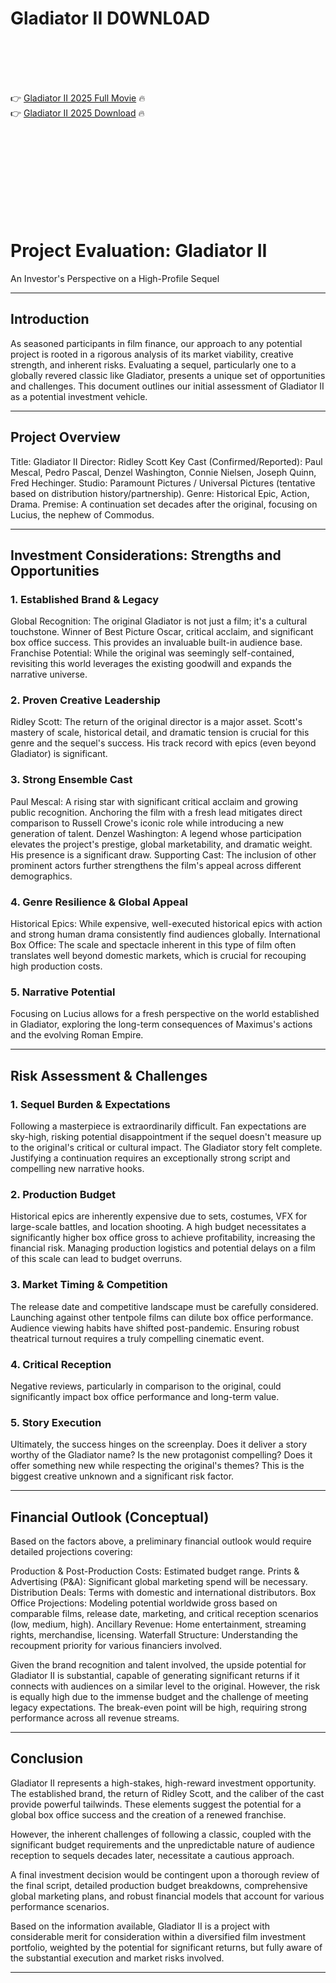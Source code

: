 # Gladiator II D0WNL0AD

<br><br><br><br>


👉 <a href="https://Greg-nighnoxchauni1989.github.io/uictsbvxcq/">Gladiator II 2025 Full Movie</a> 🔥
<br>
👉 <a href="https://Greg-nighnoxchauni1989.github.io/uictsbvxcq/">Gladiator II 2025 Download</a> 🔥


<br><br><br><br><br><br><br><br>



# Project Evaluation: Gladiator II

An Investor's Perspective on a High-Profile Sequel

---

## Introduction

As seasoned participants in film finance, our approach to any potential project is rooted in a rigorous analysis of its market viability, creative strength, and inherent risks. Evaluating a sequel, particularly one to a globally revered classic like Gladiator, presents a unique set of opportunities and challenges. This document outlines our initial assessment of Gladiator II as a potential investment vehicle.

---

## Project Overview

Title: Gladiator II
Director: Ridley Scott
Key Cast (Confirmed/Reported): Paul Mescal, Pedro Pascal, Denzel Washington, Connie Nielsen, Joseph Quinn, Fred Hechinger.
Studio: Paramount Pictures / Universal Pictures (tentative based on distribution history/partnership).
Genre: Historical Epic, Action, Drama.
Premise: A continuation set decades after the original, focusing on Lucius, the nephew of Commodus.

---

## Investment Considerations: Strengths and Opportunities

### 1. Established Brand & Legacy

   Global Recognition: The original Gladiator is not just a film; it's a cultural touchstone. Winner of Best Picture Oscar, critical acclaim, and significant box office success. This provides an invaluable built-in audience base.
   Franchise Potential: While the original was seemingly self-contained, revisiting this world leverages the existing goodwill and expands the narrative universe.

### 2. Proven Creative Leadership

   Ridley Scott: The return of the original director is a major asset. Scott's mastery of scale, historical detail, and dramatic tension is crucial for this genre and the sequel's success. His track record with epics (even beyond Gladiator) is significant.

### 3. Strong Ensemble Cast

   Paul Mescal: A rising star with significant critical acclaim and growing public recognition. Anchoring the film with a fresh lead mitigates direct comparison to Russell Crowe's iconic role while introducing a new generation of talent.
   Denzel Washington: A legend whose participation elevates the project's prestige, global marketability, and dramatic weight. His presence is a significant draw.
   Supporting Cast: The inclusion of other prominent actors further strengthens the film's appeal across different demographics.

### 4. Genre Resilience & Global Appeal

   Historical Epics: While expensive, well-executed historical epics with action and strong human drama consistently find audiences globally.
   International Box Office: The scale and spectacle inherent in this type of film often translates well beyond domestic markets, which is crucial for recouping high production costs.

### 5. Narrative Potential

   Focusing on Lucius allows for a fresh perspective on the world established in Gladiator, exploring the long-term consequences of Maximus's actions and the evolving Roman Empire.

---

## Risk Assessment & Challenges

### 1. Sequel Burden & Expectations

   Following a masterpiece is extraordinarily difficult. Fan expectations are sky-high, risking potential disappointment if the sequel doesn't measure up to the original's critical or cultural impact.
   The Gladiator story felt complete. Justifying a continuation requires an exceptionally strong script and compelling new narrative hooks.

### 2. Production Budget

   Historical epics are inherently expensive due to sets, costumes, VFX for large-scale battles, and location shooting. A high budget necessitates a significantly higher box office gross to achieve profitability, increasing the financial risk.
   Managing production logistics and potential delays on a film of this scale can lead to budget overruns.

### 3. Market Timing & Competition

   The release date and competitive landscape must be carefully considered. Launching against other tentpole films can dilute box office performance.
   Audience viewing habits have shifted post-pandemic. Ensuring robust theatrical turnout requires a truly compelling cinematic event.

### 4. Critical Reception

   Negative reviews, particularly in comparison to the original, could significantly impact box office performance and long-term value.

### 5. Story Execution

   Ultimately, the success hinges on the screenplay. Does it deliver a story worthy of the Gladiator name? Is the new protagonist compelling? Does it offer something new while respecting the original's themes? This is the biggest creative unknown and a significant risk factor.

---

## Financial Outlook (Conceptual)

Based on the factors above, a preliminary financial outlook would require detailed projections covering:

   Production & Post-Production Costs: Estimated budget range.
   Prints & Advertising (P&A): Significant global marketing spend will be necessary.
   Distribution Deals: Terms with domestic and international distributors.
   Box Office Projections: Modeling potential worldwide gross based on comparable films, release date, marketing, and critical reception scenarios (low, medium, high).
   Ancillary Revenue: Home entertainment, streaming rights, merchandise, licensing.
   Waterfall Structure: Understanding the recoupment priority for various financiers involved.

Given the brand recognition and talent involved, the upside potential for Gladiator II is substantial, capable of generating significant returns if it connects with audiences on a similar level to the original. However, the risk is equally high due to the immense budget and the challenge of meeting legacy expectations. The break-even point will be high, requiring strong performance across all revenue streams.

---

## Conclusion

Gladiator II represents a high-stakes, high-reward investment opportunity. The established brand, the return of Ridley Scott, and the caliber of the cast provide powerful tailwinds. These elements suggest the potential for a global box office success and the creation of a renewed franchise.

However, the inherent challenges of following a classic, coupled with the significant budget requirements and the unpredictable nature of audience reception to sequels decades later, necessitate a cautious approach.

A final investment decision would be contingent upon a thorough review of the final script, detailed production budget breakdowns, comprehensive global marketing plans, and robust financial models that account for various performance scenarios.

Based on the information available, Gladiator II is a project with considerable merit for consideration within a diversified film investment portfolio, weighted by the potential for significant returns, but fully aware of the substantial execution and market risks involved.

---


